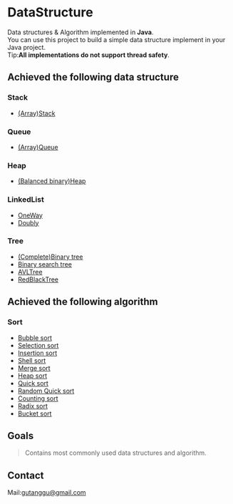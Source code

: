 # DataStructure
Data structures & Algorithm implemented in **Java**.<br>
You can use this project to build a simple data structure implement in your Java project.<br>
Tip:**All implementations do not support thread safety**.
## Achieved the following data structure
### Stack
  * [(Array)Stack](./src/stack/Stack.java)
### Queue
  * [(Array)Queue](./src/queue/Queue.java)
### Heap
  * [(Balanced binary)Heap](./src/heap/Heap.java)
### LinkedList
  * [OneWay](./src/linkedList/OneWay.java)
  * [Doubly](./src/linkedList/Doubly.java)
### Tree
  * [(Complete)Binary tree](./src/tree/BinarySearchTree.java)
  * [Binary search tree](./src/tree/BinaryTree.java)
  * [AVLTree](./src/tree/AVLTree.java)
  * [RedBlackTree](./src/tree/RedBlackTree.java)
## Achieved the following algorithm
### Sort
  * [Bubble sort](./Algorithm/src/sort/BubbleSort.java)
  * [Selection sort](./Algorithm/src/sort/SelectionSort.java)
  * [Insertion sort](./Algorithm/src/sort/InsertionSort.java)
  * [Shell sort](./Algorithm/src/sort/ShellSort.java)
  * [Merge sort](./Algorithm/src/sort/MergeSort.java)
  * [Heap sort](./Algorithm/src/sort/HeapSort.java)
  * [Quick sort](./Algorithm/src/sort/QuickSort.java)
  * [Random Quick sort](./Algorithm/src/sort/RandomQuickSort.java)
  * [Counting sort](./Algorithm/src/sort/CountingSort.java)
  * [Radix sort](./Algorithm/src/sort/RadixSort.java)
  * [Bucket sort](./Algorithm/src/sort/BucketSort.java)
## Goals
>Contains most commonly used data structures and algorithm.<br>
## Contact
Mail:gutanggu@gmail.com
